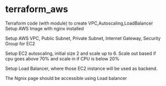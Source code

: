 # terraform_aws
Terraform code (with module) to create VPC,Autoscaling,LoadBalancer
Setup AWS Image with nginx installed

Setup AWS VPC, Public Subnet, Private Subnet, Internet Gateway, Security Group for EC2

Setup EC2 autoscaling, initial size 2 and scale up to 6. Scale out based if cpu goes above 70% and scale in if CPU is below 20%

Setup Load Balancer, where those EC2 instance will be used as backend.

The Ngnix page should be accessible using Load balancer
